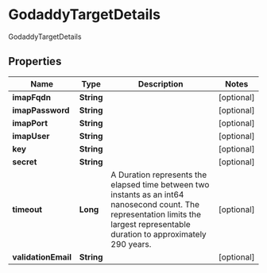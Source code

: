 

# GodaddyTargetDetails

GodaddyTargetDetails

## Properties

| Name | Type | Description | Notes |
|------------ | ------------- | ------------- | -------------|
|**imapFqdn** | **String** |  |  [optional] |
|**imapPassword** | **String** |  |  [optional] |
|**imapPort** | **String** |  |  [optional] |
|**imapUser** | **String** |  |  [optional] |
|**key** | **String** |  |  [optional] |
|**secret** | **String** |  |  [optional] |
|**timeout** | **Long** | A Duration represents the elapsed time between two instants as an int64 nanosecond count. The representation limits the largest representable duration to approximately 290 years. |  [optional] |
|**validationEmail** | **String** |  |  [optional] |



